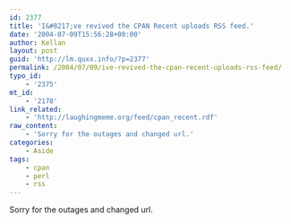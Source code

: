 ```yaml
---
id: 2377
title: 'I&#8217;ve revived the CPAN Recent uploads RSS feed.'
date: '2004-07-09T15:56:28+00:00'
author: Kellan
layout: post
guid: 'http://lm.quxx.info/?p=2377'
permalink: /2004/07/09/ive-revived-the-cpan-recent-uploads-rss-feed/
typo_id:
    - '2375'
mt_id:
    - '2178'
link_related:
    - 'http://laughingmeme.org/feed/cpan_recent.rdf'
raw_content:
    - 'Sorry for the outages and changed url.'
categories:
    - Aside
tags:
    - cpan
    - perl
    - rss
---
```


Sorry for the outages and changed url.